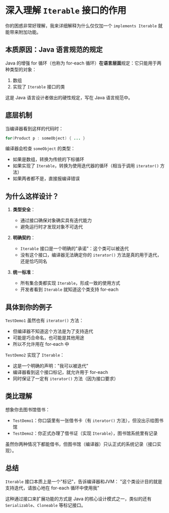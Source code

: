# 深入理解 `Iterable` 接口的作用

你的困惑非常好理解，我来详细解释为什么仅仅加一个 `implements Iterable` 就能带来附加功能。

## 本质原因：Java 语言规范的规定

Java 的增强 for 循环（也称为 for-each 循环）**在语言层面**规定：它只能用于两种类型的对象：

1. 数组
2. 实现了 `Iterable` 接口的类

这是 Java 语言设计者做出的硬性规定，写在 Java 语言规范中。

## 底层机制

当编译器看到这样的代码时：
```java
for(Product p : someObject) { ... }
```

编译器会检查 `someObject` 的类型：
- 如果是数组，转换为传统的下标循环
- 如果实现了 `Iterable`，转换为使用迭代器的循环（相当于调用 `iterator()` 方法）
- 如果两者都不是，直接报编译错误

## 为什么这样设计？

1. **类型安全**：
   - 通过接口确保对象确实具有迭代能力
   - 避免运行时才发现对象不可迭代

2. **明确契约**：
   - `Iterable` 接口是一个明确的"承诺"：这个类可以被迭代
   - 没有这个接口，编译器无法确定你的 `iterator()` 方法是真的用于迭代，还是恰巧同名

3. **统一标准**：
   - 所有集合类都实现 `Iterable`，形成一致的使用方式
   - 开发者看到 `Iterable` 就知道这个类支持 for-each

## 具体到你的例子

`TestDemo1` 虽然也有 `iterator()` 方法：
- 但编译器不知道这个方法是为了支持迭代
- 可能是巧合命名，也可能是其他用途
- 所以不允许用在 for-each 中

`TestDemo2` 实现了 `Iterable`：
- 这是一个明确的声明："我可以被迭代"
- 编译器看到这个接口标记，就允许用于 for-each
- 同时保证了一定有 `iterator()` 方法（因为接口要求）

## 类比理解

想象你去图书馆借书：
- `TestDemo1`：你口袋里有一张借书卡（有 `iterator()` 方法），但没出示给图书馆
- `TestDemo2`：你正式办理了借书证（实现 `Iterable`），图书馆系统里有记录

虽然你两种情况下都能借书，但图书馆（编译器）只认正式的系统记录（接口实现）。

## 总结

`Iterable` 接口本质上是一个"标记"，告诉编译器和JVM：
"这个类设计目的就是支持迭代，请放心地在 for-each 循环中使用我"

这种通过接口来扩展功能的方式是 Java 的核心设计模式之一，类似的还有 `Serializable`、`Cloneable` 等标记接口。